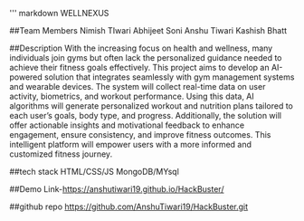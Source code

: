 ''' markdown
WELLNEXUS

##Team Members
Nimish TIwari
Abhijeet Soni
Anshu Tiwari
Kashish Bhatt

##Description
With the increasing focus on health and wellness, many individuals join gyms but often lack the personalized guidance needed to achieve their fitness goals effectively. This project aims to develop an AI-powered solution that integrates seamlessly with gym management systems and wearable devices. The system will collect real-time data on user activity, biometrics, and workout performance. Using this data, AI algorithms will generate personalized workout and nutrition plans tailored to each user’s goals, body type, and progress. Additionally, the solution will offer actionable insights and motivational feedback to enhance engagement, ensure consistency, and improve fitness outcomes. This intelligent platform will empower users with a more informed and customized fitness journey.

##tech stack
HTML/CSS/JS
MongoDB/MYsql

##Demo Link-https://anshutiwari19.github.io/HackBuster/

##github repo
https://github.com/AnshuTiwari19/HackBuster.git
